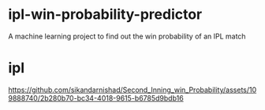 # ipl-win-probability-predictor
A machine learning project to find out the win probability of an IPL match

# ipl
https://github.com/sikandarnishad/Second_Inning_win_Probability/assets/109888740/2b280b70-bc34-4018-9615-b6785d9bdb16

